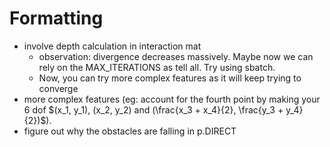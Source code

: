 # Formatting
- involve depth calculation in interaction mat
  - observation: divergence decreases massively. Maybe now we can rely on the MAX_ITERATIONS as tell all. Try using sbatch. 
  - Now, you can try more complex features as it will keep trying to converge
- more complex features (eg: account for the fourth point by making your 6 dof $(x_1, y_1), (x_2, y_2) and (\frac{x_3 + x_4}{2}, \frac{y_3 + y_4}{2})$). 
- figure out why the obstacles are falling in p.DIRECT